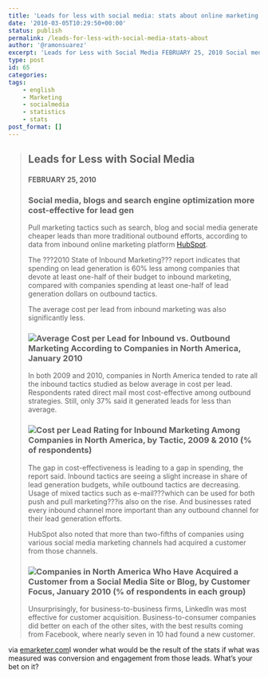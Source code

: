 ```yaml
---
title: 'Leads for less with social media: stats about online marketing costs per lead'
date: '2010-03-05T10:29:50+00:00'
status: publish
permalink: /leads-for-less-with-social-media-stats-about
author: '@ramonsuarez'
excerpt: 'Leads for Less with Social Media FEBRUARY 25, 2010 Social media, blogs and search engine optimization more cost-effective for lead gen Pull marketing tactics such as search, blog and social media generate cheaper leads than more traditional outbou...'
type: post
id: 65
categories:
tags:
    - english
    - Marketing
    - socialmedia
    - statistics
    - stats
post_format: []
---
```

> ## Leads for Less with Social Media
> 
> #### FEBRUARY 25, 2010
> 
> ### Social media, blogs and search engine optimization more cost-effective for lead gen
> 
> Pull marketing tactics such as search, blog and social media generate cheaper leads than more traditional outbound efforts, according to data from inbound online marketing platform [HubSpot](http://www.hubspot.com).
> 
> The ???2010 State of Inbound Marketing??? report indicates that spending on lead generation is 60% less among companies that devote at least one-half of their budget to inbound marketing, compared with companies spending at least one-half of lead generation dollars on outbound tactics.
> 
> The average cost per lead from inbound marketing was also significantly less.
> 
> ### ![Average Cost per Lead for Inbound vs. Outbound Marketing According to Companies in North America, January 2010](http://www.emarketer.com/images/chart_gifs/111001-112000/111872.gif)
> 
> In both 2009 and 2010, companies in North America tended to rate all the inbound tactics studied as below average in cost per lead. Respondents rated direct mail most cost-effective among outbound strategies. Still, only 37% said it generated leads for less than average.
> 
> ### ![Cost per Lead Rating for Inbound Marketing Among Companies in North America, by Tactic, 2009 & 2010 (% of respondents)](http://www.emarketer.com/images/chart_gifs/111001-112000/111875.gif)
> 
> The gap in cost-effectiveness is leading to a gap in spending, the report said. Inbound tactics are seeing a slight increase in share of lead generation budgets, while outbound tactics are decreasing. Usage of mixed tactics such as e-mail???which can be used for both push and pull marketing???is also on the rise. And businesses rated every inbound channel more important than any outbound channel for their lead generation efforts.
> 
> HubSpot also noted that more than two-fifths of companies using various social media marketing channels had acquired a customer from those channels.
> 
> ### ![Companies in North America Who Have Acquired a Customer from a Social Media Site or Blog, by Customer Focus, January 2010 (% of respondents in each group)](http://www.emarketer.com/images/chart_gifs/111001-112000/111880.gif)
> 
> Unsurprisingly, for business-to-business firms, LinkedIn was most effective for customer acquisition. Business-to-consumer companies did better on each of the other sites, with the best results coming from Facebook, where nearly seven in 10 had found a new customer.

via [emarketer.com](http://www.emarketer.com/mobile/article_m.aspx?R=1007534)I wonder what would be the result of the stats if what was measured was conversion and engagement from those leads. What’s your bet on it?

